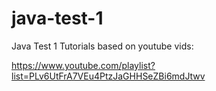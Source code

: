 # java-test-1
Java Test 1
Tutorials based on youtube vids:

https://www.youtube.com/playlist?list=PLv6UtFrA7VEu4PtzJaGHHSeZBi6mdJtwv
